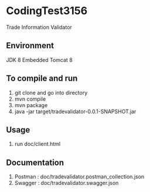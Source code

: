 # CodingTest3156
Trade Information Validator

## Environment
JDK 8
Embedded Tomcat 8


## To compile and run
1. git clone and go into directory
2. mvn compile
3. mvn package
4. java -jar target/tradevalidator-0.0.1-SNAPSHOT.jar
   
   
## Usage
1. run doc/client.html


## Documentation
1. Postman : doc/tradevalidator.postman_collection.json
2. Swagger : doc/tradevalidator.swagger.json